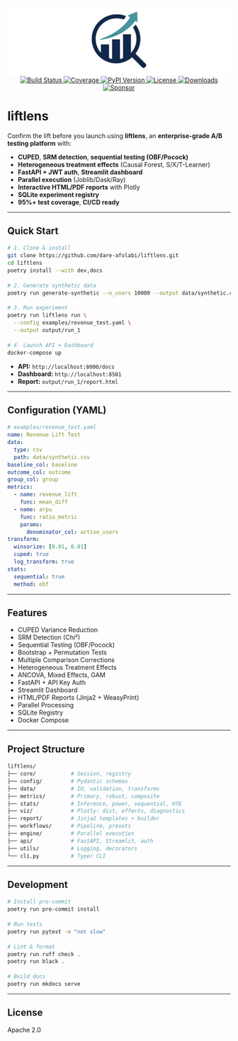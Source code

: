 <img src="assets/logo.jpeg" alt="LiftLens logo">

<div align="center">
  <a href="https://github.com/dare-afolabi/liftlens/actions/workflows/ci.yml">
    <img src="https://img.shields.io/github/actions/workflow/status/dare-afolabi/liftlens/ci.yml?branch=main&style=for-the-badge" alt="Build Status">
  </a>
  <a href="https://codecov.io/gh/dare-afolabi/liftlens">
    <img src="https://img.shields.io/codecov/c/github/dare-afolabi/liftlens?style=for-the-badge" alt="Coverage">
  </a>
  <a href="https://pypi.org/project/liftlens/">
    <img src="https://img.shields.io/pypi/v/liftlens?style=for-the-badge" alt="PyPI Version">
  </a>
  <a href="https://github.com/dare-afolabi/liftlens/blob/main/LICENSE">
    <img src="https://img.shields.io/badge/license-MIT-blue?style=for-the-badge" alt="License">
  </a>
  <a href="https://pypi.org/project/liftlens/">
    <img src="https://img.shields.io/pypi/dm/liftlens?style=for-the-badge" alt="Downloads">
  </a>
  <a href="https://github.com/sponsors/dare-afolabi">
    <img src="https://img.shields.io/badge/Sponsor-%E2%9D%A4-lightgrey?style=for-the-badge&logo=github-sponsors" alt="Sponsor">
  </a>
</div>

# liftlens

Confirm the lift before you launch using **liftlens**, an **enterprise-grade A/B testing platform** with:

- **CUPED**, **SRM detection**, **sequential testing (OBF/Pocock)**
- **Heterogeneous treatment effects** (Causal Forest, S/X/T-Learner)
- **FastAPI + JWT auth**, **Streamlit dashboard**
- **Parallel execution** (Joblib/Dask/Ray)
- **Interactive HTML/PDF reports** with Plotly
- **SQLite experiment registry**
- **95%+ test coverage**, **CI/CD ready**

---

## Quick Start

```bash
# 1. Clone & install
git clone https://github.com/dare-afolabi/liftlens.git
cd liftlens
poetry install --with dev,docs

# 2. Generate synthetic data
poetry run generate-synthetic --n_users 10000 --output data/synthetic.csv

# 3. Run experiment
poetry run liftlens run \
  --config examples/revenue_test.yaml \
  --output output/run_1

# 4. Launch API + Dashboard
docker-compose up
```

- **API:** `http://localhost:8000/docs`
- **Dashboard:** `http://localhost:8501`
- **Report:** `output/run_1/report.html`

---

## Configuration (YAML)

```yaml
# examples/revenue_test.yaml
name: Revenue Lift Test
data:
  type: csv
  path: data/synthetic.csv
baseline_col: baseline
outcome_col: outcome
group_col: group
metrics:
  - name: revenue_lift
    func: mean_diff
  - name: arpu
    func: ratio_metric
    params:
      denominator_col: active_users
transform:
  winsorize: [0.01, 0.01]
  cuped: true
  log_transform: true
stats:
  sequential: true
  method: obf
```

---

## Features

- CUPED Variance Reduction
- SRM Detection (Chi²)
- Sequential Testing (OBF/Pocock)
- Bootstrap + Permutation Tests
- Multiple Comparison Corrections
- Heterogeneous Treatment Effects
- ANCOVA, Mixed Effects, GAM
- FastAPI + API Key Auth
- Streamlit Dashboard
- HTML/PDF Reports (Jinja2 + WeasyPrint)
- Parallel Processing
- SQLite Registry
- Docker Compose

---

## Project Structure

```bash
liftlens/
├── core/           # Session, registry
├── config/         # Pydantic schemas
├── data/           # IO, validation, transforms
├── metrics/        # Primary, robust, composite
├── stats/          # Inference, power, sequential, HTE
├── viz/            # Plotly: dist, effects, diagnostics
├── report/         # Jinja2 templates + builder
├── workflows/      # Pipeline, presets
├── engine/         # Parallel execution
├── api/            # FastAPI, Streamlit, auth
├── utils/          # Logging, decorators
└── cli.py          # Typer CLI
```

---

## Development

```bash
# Install pre-commit
poetry run pre-commit install

# Run tests
poetry run pytest -m "not slow"

# Lint & format
poetry run ruff check .
poetry run black .

# Build docs
poetry run mkdocs serve
```

---

## License

Apache 2.0


